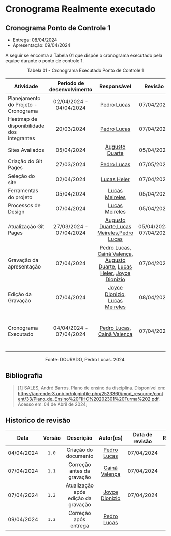 # Cronograma Realmente executado

## Cronograma Ponto de Controle 1

 - Entrega: 08/04/2024
 - Apresentação: 09/04/2024
 
A seguir se encontra a Tabela 01 que dispõe o cronograma executado pela equipe durante o ponto de controle 1.

<center>Tabela 01 - Cronograma Executado Ponto de Controle 1</center>

| <center>Atividade </center>                | <center>Período de desenvolvimento</center> |                                                                                                  <center>Responsável</center>                                                                                                  | <center>Revisão </center> |                                                        <center>Revisores</center>                                                        |
| ------------------------------------------ | :-----------------------------------------: | :----------------------------------------------------------------------------------------------------------------------------------------------------------------------------------------------------------------------------: | :-----------------------: | :--------------------------------------------------------------------------------------------------------------------------------------: |
| Planejamento do Projeto - Cronograma       |           02/04/2024 - 04/04/2024           |                                                                                          [Pedro Lucas](https://github.com/lucasdray)                                                                                           |        07/04/2024         |                                               [Lucas Meireles](https://github.com/Katuner)                                               |
| Heatmap de disponibilidade dos integrantes |                 20/03/2024                  |                                                                                          [Pedro Lucas](https://github.com/lucasdray)                                                                                           |        07/04/2024         |                        [Augusto Duarte](https://github.com/Augcamp), [Cainã Valença](https://github.com/freitasc)                        |
| Sites Avaliados                            |                 05/04/2024                  |                                                                                          [Augusto Duarte](https://github.com/Augcamp)                                                                                          |        05/04/2024         |                                               [Pedro Lucas](https://github.com/lucasdray)                                                |
| Criação do Git Pages                       |                 27/03/2024                  |                                                                                          [Pedro Lucas](https://github.com/lucasdray)                                                                                           |        07/05/2024         |                                               [Augusto Duarte](https://github.com/Augcamp)                                               |
| Seleção do site                            |                 02/04/2024                  |                                                                                          [Lucas Heler](https://github.com/Akaeboshi)                                                                                           |        07/04/2024         |                                               [Pedro Lucas](https://github.com/lucasdray)                                                |
| Ferramentas do projeto                     |                 05/04/2024                  |                                                                                          [Lucas Meireles](https://github.com/Katuner)                                                                                          |        05/04/2024         |                                               [Pedro Lucas](https://github.com/lucasdray)                                                |
| Processos de Design                        |                 07/04/2024                  |                                                                                          [Lucas Meireles](https://github.com/Katuner)                                                                                          |        05/04/2024         |                                               [Lucas Heler](https://github.com/Akaeboshi)                                                |
| Atualização Git Pages                      |           27/03/2024 - 07/04/2024           |                                             [Augusto Duarte](https://github.com/Augcamp),[Lucas Meireles](https://github.com/Katuner),[Pedro Lucas](https://github.com/lucasdray)                                              |  05/04/2024, 07/04/2024   |                        [Pedro Lucas](https://github.com/lucasdray), [Cainã Valença](https://github.com/freitasc)                         |
| Gravação da apresentação                   |                 07/04/2024                  | [Pedro Lucas](https://github.com/lucasdray), [Cainã Valença](https://github.com/freitasc), [Augusto Duarte](https://github.com/Augcamp), [Lucas Heler](https://github.com/Akaeboshi), [Joyce Dionizio](https://github.com/jdm) |        07/04/2024         |                                                 [Joyce Dionizio](https://github.com/jdm)                                                 |
| Edição da Gravação                         |                 07/04/2024                  |                                                                                            [Joyce Dionizio](https://github.com/jdm), [Lucas Meireles](https://github.com/Katuner)                                                                                           |        08/04/2024         |                                               [Lucas Meireles](https://github.com/Katuner)                                               |
| Cronograma Executado                       |           04/04/2024 - 07/04/2024           |                                                                   [Pedro Lucas](https://github.com/lucasdray), [Cainã Valença](https://github.com/freitasc)                                                                    |        07/04/2024         | [Augusto Duarte](https://github.com/Augcamp), [Joyce Dionizio](https://github.com/joycejdm), [Pedro Lucas](https://github.com/lucasdray) |

<center>Fonte: DOURADO, Pedro Lucas. 2024.</center>

## Bibliografia

> [1] SALES, André Barros. Plano de ensino da disciplina. Disponível em: https://aprender3.unb.br/pluginfile.php/2523360/mod_resource/content/33/Plano_de_Ensino%20FIHC%20202301%20Turma%202.pdf. Acesso em: 04 de Abril de 2024;

## Historico de revisão

|    Data    | Versão |              Descrição              |                   Autor(es)                   | Data de revisão |                  Revisor(es)                  |
| :--------: | :----: | :---------------------------------: | :-------------------------------------------: | :-------------: | :-------------------------------------------: |
| 04/04/2024 | `1.0`  |        Criação do documento         |  [Pedro Lucas](https://github.com/lucasdray)  |   07/04/2024    | [Augusto Duarte](https://github.com/Augcamp)  |
| 07/04/2024 | `1.1`  |     Correção antes da gravação      | [Cainã Valença](https://github.com/freitasc)  |   07/04/2024    | [Joyce Dionizio](https://github.com/joycejdm) |
| 07/04/2024 | `1.2`  | Atualização após edição da gravação | [Joyce Dionizio](https://github.com/joycejdm) |   07/04/2024    |  [Pedro Lucas](https://github.com/lucasdray)  |
| 09/04/2024 | `1.3`  |        Correção após entrega        |  [Pedro Lucas](https://github.com/lucasdray)  |                 |                                               |
